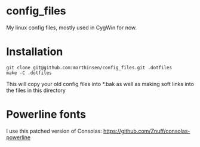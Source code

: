 config_files
============

My linux config files, mostly used in CygWin for now.

Installation
============
```
git clone git@github.com:marthinsen/config_files.git .dotfiles
make -C .dotfiles
```
This will copy your old config files into *.bak as well as making soft links into the files in this directory

Powerline fonts
===============
I use this patched version of Consolas: https://github.com/Znuff/consolas-powerline
